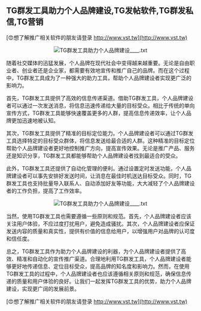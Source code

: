 ## **TG群发工具助力个人品牌建设,TG发帖软件,TG群发私信,TG营销**

[😍想了解推广相关软件的朋友请登录 http://www.vst.tw](http://www.vst.tw)

 <center><img src="https://vst.tw/MP4/tuiguang/png/2.png" alt="TG群发工具助力个人品牌建设____.txt"></center>

随着社交媒体的迅猛发展，个人品牌在现代社会中变得越来越重要。无论是自由职业者、创业者还是企业家，都需要有效地宣传和推广自己的品牌。而在这个过程中，TG群发工具成为了一种强大的助力工具，帮助个人品牌建设者实现更广泛的影响力。

首先，TG群发工具提供了高效的信息传递渠道。借助TG群发工具，个人品牌建设者可以通过一次发送消息，将信息迅速传递给大量的目标受众。相比于传统的单向宣传方式，TG群发工具能够快速覆盖更多的人群，提高信息传递效率，让个人品牌更加迅速地被认知。

其次，TG群发工具提供了精准的目标定位能力。个人品牌建设者可以通过TG群发工具选择特定的目标受众群体，将信息发送给最合适的人群。这种精准的目标定位帮助个人品牌建设者更好地控制推广方向，提高宣传效果。无论是推广产品、服务还是知识分享，TG群发工具都能够帮助个人品牌建设者找到最适合的受众。

此外，TG群发工具还提供了自动化管理的便利。通过设置定时发送功能，个人品牌建设者可以事先安排好发送时间，让消息在最佳时机送达目标受众。同时，TG群发工具也支持批量导入联系人、自动添加好友等功能，大大减轻了个人品牌建设者的工作负担，提高了工作效率。

 <center><img src="https://vst.tw/MP4/tuiguang/png/7.png" alt="TG群发工具助力个人品牌建设____.txt"></center>

当然，使用TG群发工具也需要遵循一些原则和规范。首先，个人品牌建设者应该关注用户体验，不应过度打扰用户，避免造成骚扰。其次，个人品牌建设者应保证发送内容的质量和真实性，提供有价值的信息给用户，以增强用户对品牌的认可度和信任度。

总之，TG群发工具作为助力个人品牌建设的利器，为个人品牌建设者提供了高效、精准和自动化的宣传推广渠道。合理地利用TG群发工具，个人品牌建设者能够更好地传递信息、定位目标受众，提高品牌的知名度和影响力。然而，在使用TG群发工具的过程中，个人品牌建设者也应该遵循相关原则和规范，确保信息传递的质量和用户体验的良好。让我们一起发挥TG群发工具的优势，助力个人品牌建设，实现更广阔的发展前景。

[😍想了解推广相关软件的朋友请登录 http://www.vst.tw](http://www.vst.tw)



